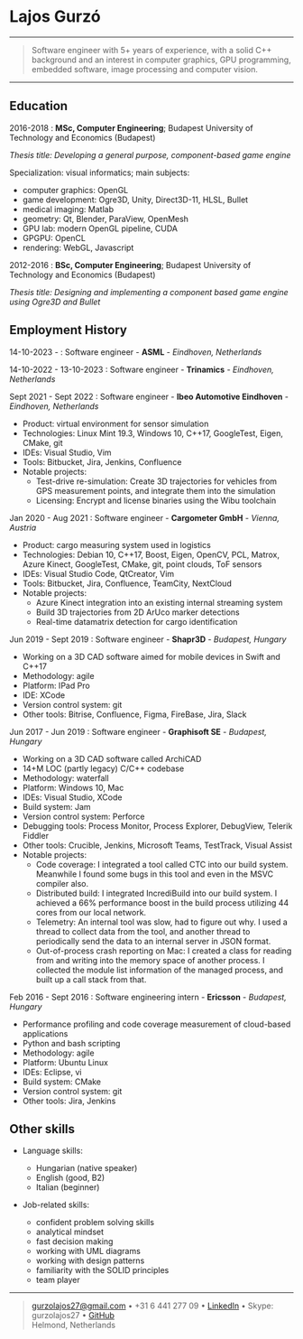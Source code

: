 # Lajos Gurzó

----

> Software engineer with 5+ years of experience, with a solid C++ background
> and an interest in computer graphics, GPU programming, embedded software, image processing and computer vision.

----

## Education

2016-2018
:   **MSc, Computer Engineering**; Budapest University of Technology and Economics (Budapest)

*Thesis title: Developing a general purpose, component-based game engine*

Specialization: visual informatics; main subjects:

* computer graphics: OpenGL
* game development: Ogre3D, Unity, Direct3D-11, HLSL, Bullet
* medical imaging: Matlab
* geometry: Qt, Blender, ParaView, OpenMesh
* GPU lab: modern OpenGL pipeline, CUDA
* GPGPU: OpenCL
* rendering: WebGL, Javascript

2012-2016
:   **BSc, Computer Engineering**; Budapest University of Technology and Economics (Budapest)

*Thesis title: Designing and implementing a component based game engine using Ogre3D and Bullet*

## Employment History

14-10-2023 -
:   Software engineer - **ASML** - *Eindhoven, Netherlands*

14-10-2022 - 13-10-2023
:   Software engineer - **Trinamics** - *Eindhoven, Netherlands*

Sept 2021 - Sept 2022
:   Software engineer - **Ibeo Automotive Eindhoven** - *Eindhoven, Netherlands*

* Product: virtual environment for sensor simulation
* Technologies: Linux Mint 19.3, Windows 10, C++17, GoogleTest, Eigen, CMake, git
* IDEs: Visual Studio, Vim
* Tools: Bitbucket, Jira, Jenkins, Confluence
* Notable projects:
	* Test-drive re-simulation: Create 3D trajectories for vehicles from GPS measurement points, and integrate them into the simulation
	* Licensing: Encrypt and license binaries using the Wibu toolchain

Jan 2020 - Aug 2021
:   Software engineer - **Cargometer GmbH** - *Vienna, Austria*

* Product: cargo measuring system used in logistics
* Technologies: Debian 10, C++17, Boost, Eigen, OpenCV, PCL, Matrox, Azure Kinect, GoogleTest, CMake, git, point clouds, ToF sensors
* IDEs: Visual Studio Code, QtCreator, Vim
* Tools: Bitbucket, Jira, Confluence, TeamCity, NextCloud
* Notable projects:
	* Azure Kinect integration into an existing internal streaming system
	* Build 3D trajectories from 2D ArUco marker detections
	* Real-time datamatrix detection for cargo identification

Jun 2019 - Sept 2019
:   Software engineer - **Shapr3D** - *Budapest, Hungary*

* Working on a 3D CAD software aimed for mobile devices in Swift and C++17
* Methodology: agile
* Platform: IPad Pro
* IDE: XCode
* Version control system: git
* Other tools: Bitrise, Confluence, Figma, FireBase, Jira, Slack

Jun 2017 - Jun 2019
:   Software engineer - **Graphisoft SE** - *Budapest, Hungary*

* Working on a 3D CAD software called ArchiCAD
* 14+M LOC (partly legacy) C/C++ codebase
* Methodology: waterfall
* Platform: Windows 10, Mac
* IDEs: Visual Studio, XCode
* Build system: Jam
* Version control system: Perforce
* Debugging tools: Process Monitor, Process Explorer, DebugView, Telerik Fiddler
* Other tools: Crucible, Jenkins, Microsoft Teams, TestTrack, Visual Assist
* Notable projects:
	* Code coverage: I integrated a tool called CTC into our build system. Meanwhile I found some bugs in this tool and even in the MSVC compiler also.
	* Distributed build: I integrated IncrediBuild into our build system. I achieved a 66% performance boost in the build process utilizing 44 cores from our local network.
	* Telemetry: An internal tool was slow, had to figure out why. I used a thread to collect data from the tool, and another thread to periodically send the data to an internal
        server in JSON format.
	* Out-of-process crash reporting on Mac: I created a class for reading from and writing into the memory space of another process. I collected the module list information of the managed process, and built up a call stack from that.

Feb 2016 - Sept 2016
:   Software engineering intern - **Ericsson** - *Budapest, Hungary*

* Performance profiling and code coverage measurement of cloud-based applications
* Python and bash scripting
* Methodology: agile
* Platform: Ubuntu Linux
* IDEs: Eclipse, vi
* Build system: CMake
* Version control system: git
* Other tools: Jira, Jenkins

## Other skills

* Language skills:

	* Hungarian (native speaker)
	* English (good, B2)
	* Italian (beginner)

* Job-related skills:
	* confident problem solving skills
	* analytical mindset
	* fast decision making
	* working with UML diagrams
	* working with design patterns
	* familiarity with the SOLID principles
	* team player

----

> <gurzolajos27@gmail.com> • +31 6 441 277 09 • [LinkedIn](www.linkedin.com/in/lajos-gurzo-3436a393) • Skype: gurzolajos27 • [GitHub](https://github.com/gl0527)\
> Helmond, Netherlands
